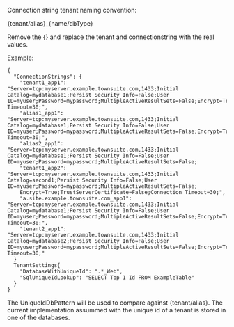 
Connection string tenant naming convention:

{tenant/alias}_{name/dbType}

Remove the {} and replace the tenant and connectionstring with the real values.

Example:

```
{
  "ConnectionStrings": {
    "tenant1_app1": "Server=tcp:myserver.example.townsuite.com,1433;Initial Catalog=mydatabase1;Persist Security Info=False;User ID=myuser;Password=mypassword;MultipleActiveResultSets=False;Encrypt=True;TrustServerCertificate=False;Connection Timeout=30;",
    "alias1_app1": "Server=tcp:myserver.example.townsuite.com,1433;Initial Catalog=mydatabase1;Persist Security Info=False;User ID=myuser;Password=mypassword;MultipleActiveResultSets=False;Encrypt=True;TrustServerCertificate=False;Connection Timeout=30;",
    "alias2_app1": "Server=tcp:myserver.example.townsuite.com,1433;Initial Catalog=mydatabase1;Persist Security Info=False;User ID=myuser;Password=mypassword;MultipleActiveResultSets=False;
    "tenant1_app2": "Server=tcp:myserver.example.townsuite.com,1433;Initial Catalog=second1;Persist Security Info=False;User ID=myuser;Password=mypassword;MultipleActiveResultSets=False;
    Encrypt=True;TrustServerCertificate=False;Connection Timeout=30;",
    "a.site.example.townsuite.com_app1": "Server=tcp:myserver.example.townsuite.com,1433;Initial Catalog=mydatabase1;Persist Security Info=False;User ID=myuser;Password=mypassword;MultipleActiveResultSets=False;Encrypt=True;TrustServerCertificate=False;Connection Timeout=30;",
    "tenant2_app1": "Server=tcp:myserver.example.townsuite.com,1433;Initial Catalog=mydatabase2;Persist Security Info=False;User ID=myuser;Password=mypassword;MultipleActiveResultSets=False;Encrypt=True;TrustServerCertificate=False;Connection Timeout=30;"
  }
  TenantSettings{
    "DatabaseWithUniqueId": ".*_Web",
    "SqlUniqueIdLookup": "SELECT Top 1 Id FROM ExampleTable"
  }
}
```

 The UniqueIdDbPattern will be used to compare against {tenant/alias}.  The current implementation assummed with the unique id of a tenant is stored in one of the databases. 
